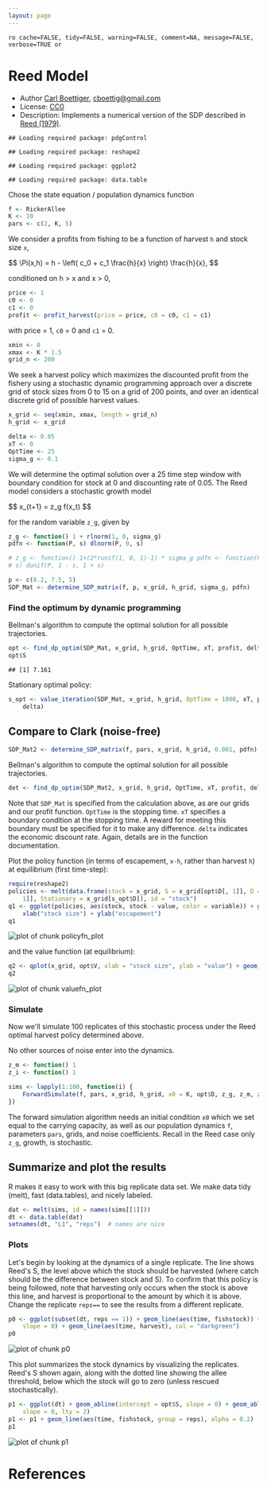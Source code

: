 ```yaml
---
layout: page
---
```


`ro cache=FALSE, tidy=FALSE, warning=FALSE, comment=NA, message=FALSE, verbose=TRUE or`




# Reed Model

 * Author [Carl Boettiger](http://carlboettiger.info), <cboettig@gmail.com>
 * License: [CC0](http://creativecommons.org/publicdomain/zero/1.0/)
 * Description:  Implements a numerical version of the SDP described in <a href="http://dx.doi.org/10.1016/0095-0696(79)90014-7">Reed (1979)</a>.


```
## Loading required package: pdgControl
```

```
## Loading required package: reshape2
```

```
## Loading required package: ggplot2
```

```
## Loading required package: data.table
```



Chose the state equation / population dynamics function


```r
f <- RickerAllee
K <- 10
pars <- c(2, K, 5)
```


We consider a profits from fishing to be a function of harvest `h` and stock size `x`,  

<div> $$ \Pi(x,h) = h - \left( c_0  + c_1 \frac{h}{x} \right) \frac{h}{x}, $$ </div> 


conditioned on h > x and x > 0,


```r
price <- 1
c0 <- 0
c1 <- 0
profit <- profit_harvest(price = price, c0 = c0, c1 = c1)
```


with price = 1, `c0` = 0 and `c1` = 0. 



```r
xmin <- 0
xmax <- K * 1.5
grid_n <- 200
```


We seek a harvest policy which maximizes the discounted profit from the fishery using a stochastic dynamic programming approach over a discrete grid of stock sizes from 0 to 15 on a grid of 200 points, and over an identical discrete grid of possible harvest values.  



```r
x_grid <- seq(xmin, xmax, length = grid_n)
h_grid <- x_grid
```




```r
delta <- 0.05
xT <- 0
OptTime <- 25
sigma_g <- 0.1
```


We will determine the optimal solution over a 25 time step window with boundary condition for stock at 0 and discounting rate of 0.05.  The Reed model considers a stochastic growth model 

<div> $$ x_{t+1} = z_g f(x_t) $$ </div> 

for the random variable `z_g`, given by 


```r
z_g <- function() 1 + rlnorm(1, 0, sigma_g)
pdfn <- function(P, s) dlnorm(P, 0, s)

# z_g <- function() 1+(2*runif(1, 0, 1)-1) * sigma_g pdfn <- function(P,
# s) dunif(P, 1 - s, 1 + s)
```






```r
p <- c(0.2, 7.5, 5)
SDP_Mat <- determine_SDP_matrix(f, p, x_grid, h_grid, sigma_g, pdfn)
```


### Find the optimum by dynamic programming

Bellman's algorithm to compute the optimal solution for all possible trajectories.


```r
opt <- find_dp_optim(SDP_Mat, x_grid, h_grid, OptTime, xT, profit, delta, reward = 0)
opt$S
```

```
## [1] 7.161
```




Stationary optimal policy:  


```r
s_opt <- value_iteration(SDP_Mat, x_grid, h_grid, OptTime = 1000, xT, profit, 
    delta)
```



## Compare to Clark (noise-free)


```r
SDP_Mat2 <- determine_SDP_matrix(f, pars, x_grid, h_grid, 0.001, pdfn)
```


Bellman's algorithm to compute the optimal solution for all possible trajectories.


```r
det <- find_dp_optim(SDP_Mat2, x_grid, h_grid, OptTime, xT, profit, delta, reward = 0)
```




Note that `SDP_Mat` is specified from the calculation above, as are our grids and our profit function. `OptTime` is the stopping time.  `xT` specifies a boundary condition at the stopping time. A reward for meeting this boundary must be specified for it to make any difference.  `delta` indicates the economic discount rate. Again, details are in the function documentation.   


Plot the policy function (in terms of escapement, `x-h`, rather than harvest `h`) at equilibrium (first time-step):


```r
require(reshape2)
policies <- melt(data.frame(stock = x_grid, S = x_grid[opt$D[, 1]], D = x_grid[det$D[, 
    1]], Stationary = x_grid[s_opt$D]), id = "stock")
q1 <- ggplot(policies, aes(stock, stock - value, color = variable)) + geom_point(alpha = 0.5) + 
    xlab("stock size") + ylab("escapement")
q1
```

![plot of chunk policyfn_plot](http://farm4.staticflickr.com/3829/8856495917_0ee6c01d33_o.png) 


and the value function (at equilibrium):


```r
q2 <- qplot(x_grid, opt$V, xlab = "stock size", ylab = "value") + geom_vline(xintercept = opt$S)
q2
```

![plot of chunk valuefn_plot](http://farm4.staticflickr.com/3752/8857107876_d4a5ea9ed8_o.png) 






### Simulate 
Now we'll simulate 100 replicates of this stochastic process under the Reed optimal harvest policy determined above.

No other sources of noise enter into the dynamics.  


```r
z_m <- function() 1
z_i <- function() 1
```




```r
sims <- lapply(1:100, function(i) {
    ForwardSimulate(f, pars, x_grid, h_grid, x0 = K, opt$D, z_g, z_m, z_i)
})
```


The forward simulation algorithm needs an initial condition `x0` which we set equal to the carrying capacity, as well as our population dynamics `f`, parameters `pars`, grids, and noise coefficients.  Recall in the Reed case only `z_g`, growth, is stochastic.  


## Summarize and plot the results                                                   

R makes it easy to work with this big replicate data set.  We make data tidy (melt), fast (data.tables), and nicely labeled.


```r
dat <- melt(sims, id = names(sims[[1]]))
dt <- data.table(dat)
setnames(dt, "L1", "reps")  # names are nice
```


### Plots 

Let's begin by looking at the dynamics of a single replicate. The line shows Reed's S, the level above which the stock should be harvested (where catch should be the difference between stock and S).  To confirm that this policy is being followed, note that harvesting only occurs when the stock is above this line, and harvest is proportional to the amount by which it is above.  Change the replicate `reps==` to see the results from a different replicate.  


```r
p0 <- ggplot(subset(dt, reps == 1)) + geom_line(aes(time, fishstock)) + geom_abline(intercept = opt$S, 
    slope = 0) + geom_line(aes(time, harvest), col = "darkgreen")
p0
```

![plot of chunk p0](http://farm8.staticflickr.com/7429/8856499269_03790ea6f7_o.png) 



This plot summarizes the stock dynamics by visualizing the replicates. Reed's S shown again, along with the dotted line showing the allee threshold, below which the stock will go to zero (unless rescued stochastically). 


```r
p1 <- ggplot(dt) + geom_abline(intercept = opt$S, slope = 0) + geom_abline(intercept = xT, 
    slope = 0, lty = 2)
p1 <- p1 + geom_line(aes(time, fishstock, group = reps), alpha = 0.2)
p1
```

![plot of chunk p1](http://farm6.staticflickr.com/5330/8857111518_3f8f63dce1_o.png) 



# References






